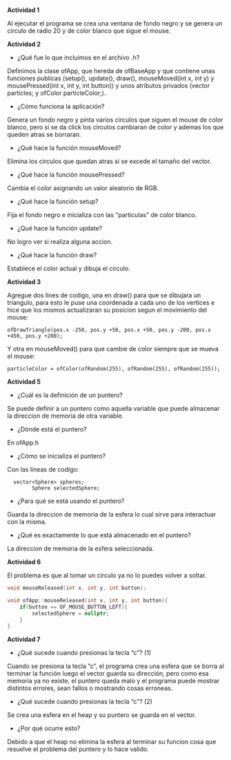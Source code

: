 **Actividad 1**

Al ejecutar el programa se crea una ventana de fondo negro y se genera un circulo de radio 20 y de color blanco que sigue el mouse.

**Actividad 2**

* ¿Qué fue lo que incluimos en el archivo .h?

Definimos la clase ofApp, que hereda de ofBaseApp y que contiene unas funciones publicas (setup(), update(), draw(), mouseMoved(int x, int y) y mousePressed(int x, int y, int button)) y unos atributos privados (vector<ofVec2f> particles; y ofColor particleColor;).

* ¿Cómo funciona la aplicación?

Genera un fondo negro y pinta varios circulos que siguen el mouse de color blanco, pero si se da click los circulos cambiaran de color y ademas los que queden atras se borraran.

* ¿Qué hace la función mouseMoved?

Elimina los circulos que quedan atras si se excede el tamaño del vector.

* ¿Qué hace la función mousePressed?

Cambia el color asignando un valor aleatorio de RGB.

* ¿Qué hace la función setup?

Fija el fondo negro e inicializa con las "particulas" de color blanco.

* ¿Qué hace la función update?

No logro ver si realiza alguna accion.

* ¿Qué hace la función draw?

Establece el color actual y dibuja el circulo.

**Actividad 3**

Agregue dos lines de codigo, una en draw() para que se dibujara un triangulo, para esto le puse una coordenada a cada uno de los vertices e hice que los mismos actualizaran su posicion segun el movimiento del mouse:
```
ofDrawTriangle(pos.x -250, pos.y +50, pos.x +50, pos.y -200, pos.x +450, pos.y +200);

```
Y otra en mouseMoved() para que cambie de color siempre que se mueva el mouse:
```
particleColor = ofColor(ofRandom(255), ofRandom(255), ofRandom(255));
```

**Actividad 5**

* ¿Cuál es la definición de un puntero?

Se puede definir a un puntero como aquella variable que puede almacenar la direccion de memoria de otra variable.

* ¿Dónde está el puntero?

En ofApp.h

* ¿Cómo se inicializa el puntero?

Con las lineas de codigo:
```
  vector<Sphere> spheres;
        Sphere selectedSphere;
```

* ¿Para qué se está usando el puntero?

Guarda la direccion de memoria de la esfera lo cual sirve para interactuar con la misma.

* ¿Qué es exactamente lo que está almacenado en el puntero?

La direccion de memoria de la esfera seleccionada.

**Actividad 6**

El problema es que al tomar un circulo ya no lo puedes volver a soltar.

```cpp
void mouseReleased(int x, int y, int button);
```
```cpp
void ofApp::mouseReleased(int x, int y, int button){
    if(button == OF_MOUSE_BUTTON_LEFT){
        selectedSphere = nullptr;
    }
}
```

**Actividad 7**

* ¿Qué sucede cuando presionas la tecla “c”? (1)

Cuando se presiona la tecla “c”, el programa crea una esfera que se borra al terminar la función luego el vector guarda su dirección, pero como esa memoria ya no existe, el puntero queda malo y el programa puede mostrar distintos errores, sean fallos o mostrando cosas erroneas.

* ¿Qué sucede cuando presionas la tecla “c”? (2)

Se crea una esfera en el heap y su puntero se guarda en el vector.

* ¿Por qué ocurre esto?

Debido a que el heap no elimina la esfera al terminar su funcion cosa que resuelve el problema del puntero y lo hace valido.